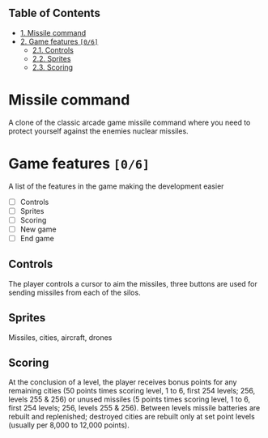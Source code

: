 <div id="table-of-contents">
<h2>Table of Contents</h2>
<div id="text-table-of-contents">
<ul>
<li><a href="#orgheadline1">1. Missile command</a></li>
<li><a href="#orgheadline5">2. Game features <code>[0/6]</code></a>
<ul>
<li><a href="#orgheadline2">2.1. Controls</a></li>
<li><a href="#orgheadline3">2.2. Sprites</a></li>
<li><a href="#orgheadline4">2.3. Scoring</a></li>
</ul>
</li>
</ul>
</div>
</div>

# Missile command<a id="orgheadline1"></a>

A clone of the classic arcade game missile command where you need to protect yourself against the enemies nuclear missiles.

# Game features <code>[0/6]</code><a id="orgheadline5"></a>

A list of the features in the game making the development easier

-   [ ] Controls
-   [ ] Sprites
-   [ ] Scoring
-   [ ] New game
-   [ ] End game

## Controls<a id="orgheadline2"></a>

The player controls a cursor to aim the missiles, three buttons are used for sending missiles from each of the silos.

## Sprites<a id="orgheadline3"></a>

Missiles, cities, aircraft, drones

## Scoring<a id="orgheadline4"></a>

At the conclusion of a level, the player receives bonus points for any remaining cities (50 points times scoring level, 1 to 6, first 254 levels; 256, levels 255 & 256) or unused missiles (5 points times scoring level, 1 to 6, first 254 levels; 256, levels 255 & 256). Between levels missile batteries are rebuilt and replenished; destroyed cities are rebuilt only at set point levels (usually per 8,000 to 12,000 points).